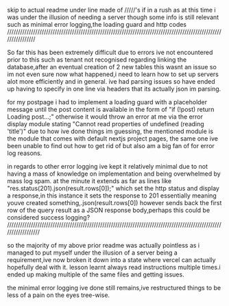 skip to actual readme under line made of /////'s if in a rush as at this time i was under the illusion of needing a server though some info is still relevant such as minimal error logging,the loading guard and http codes
////////////////////////////////////////////////////////////////////////////////////////////////////////////////

So far this has been extremely difficult due to errors ive not encountered prior to this such as tenant not recognised regarding linking the database,after an eventual creation of 2 new tables this wasnt an issue so im not even sure now what happened,i need to learn how to set up servers alot more efficiently and in general. ive had parsing issues so have ended up having to specify in one line via headers that its actually json im parsing.

for my postpage i had to implement a loading guard with a placeholder message until the post content is available in the form of "if (!post) return Loading post...;" otherwise it would throw an error at me via the error display module stating "Cannot read properties of undefined (reading 'title')" due to how ive done things im guessing, the mentioned module is the module that comes with default nextjs project pages, the same one ive been unable to find out how to get rid of but also am a big fan of for error log reasons.

in regards to other error logging ive kept it relatively minimal due to not having a mass of knowledge on implementation and being overwhelmed by mass log spam. at the minute it extends as far as lines like "res.status(201).json(result.rows[0]);" which set the http status and display a response,in this instance it sets the response to 201 essentially meaning youve created something,.json(result.rows[0]) however sends back the first row of the query result as a JSON response body,perhaps this could be considered success logging?
//////////////////////////////////////////////////////////////////////////////////////////////////////////////////

so the majority of my above prior readme was actually pointless as i managed to put myself under the illusion of a server being a requirement,ive now broken it down into a state where vercel can actually hopefully deal with it. lesson learnt always read instructions multiple times.i ended up making multiple of the same files and getting issues.

the minimal error logging ive done still remains,ive restructured things to be less of a pain on the eyes tree-wise.
